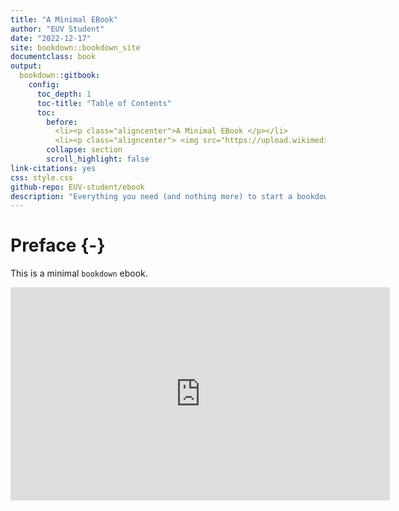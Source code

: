 ```yaml
--- 
title: "A Minimal EBook"
author: "EUV Student"
date: "2022-12-17"
site: bookdown::bookdown_site
documentclass: book
output: 
  bookdown::gitbook:
    config:
      toc_depth: 1
      toc-title: "Table of Contents"
      toc:
        before: 
          <li><p class="aligncenter">A Minimal EBook </p></li>
          <li><p class="aligncenter"> <img src="https://upload.wikimedia.org/wikipedia/commons/thumb/7/7d/Smiley_green_alien_nerdy.svg/46px-Smiley_green_alien_nerdy.svg.png?20220911030431"> </p></li>
        collapse: section 
        scroll_highlight: false
link-citations: yes
css: style.css 
github-repo: EUV-student/ebook
description: "Everything you need (and nothing more) to start a bookdown book."
---
```


# Preface {-}

This is a minimal `bookdown` ebook.

<center>

<iframe width="607" height="341" src="https://www.youtube.com/embed/gh-6HyTRNNY?list=PLEA18FAF1AD9047B0" title="2. The nature of persons: dualism vs. physicalism" frameborder="0" allow="accelerometer; autoplay; clipboard-write; encrypted-media; gyroscope; picture-in-picture" allowfullscreen></iframe>

</center>

